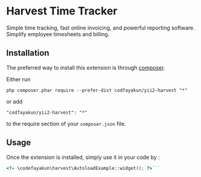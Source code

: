 Harvest Time Tracker
====================
Simple time tracking, fast online invoicing, and powerful reporting software. Simplify employee timesheets and billing.

Installation
------------

The preferred way to install this extension is through [composer](http://getcomposer.org/download/).

Either run

```
php composer.phar require --prefer-dist codfayakun/yii2-harvest "*"
```

or add

```
"codfayakun/yii2-harvest": "*"
```

to the require section of your `composer.json` file.


Usage
-----

Once the extension is installed, simply use it in your code by  :

```php
<?= \codefayakun\harvest\AutoloadExample::widget(); ?>```
